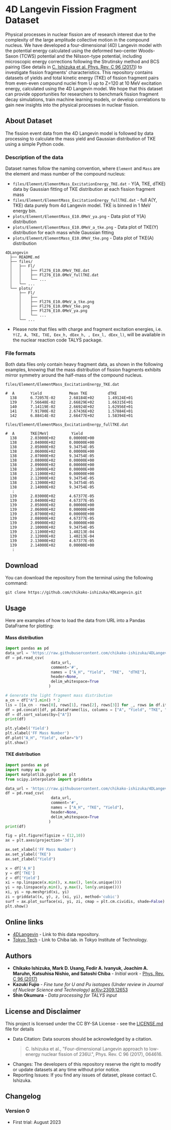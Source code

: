 # 4D Langevin Fission Fragment Dataset

Physical processes in nuclear fission are of research interest due to the complexity of the large amplitude collective motion in the compound nucleus. We have developed a four-dimensional (4D) Langevin model with the potential energy calculated using the deformed two-center Woods-Saxon (TCWS) potential and the Nilsson-type potential, including microscopic energy corrections following the Strutinsky method and BCS pairing (See details in [C. Ishizuka et al. Phys. Rev. C 96 (2017)](http://dx.doi.org/10.1080/00223131.2018.1467288)) to investigate fission fragments' characteristics. This repository contains datasets of yields and total kinetic energy (TKE) of fission fragment pairs from even-even compound nuclei from U up to Z=120 at 10 MeV excitation energy, calculated using the 4D Langevin model. We hope that this dataset can provide opportunities for researchers to benchmark fission fragment decay simulations, train machine learning models, or develop correlations to gain new insights into the physical processes in nuclear fission.

## About Dataset

The fission event data from the 4D Langevin model is followed by data processing to calculate the mass yield and Gaussian distribution of TKE using a simple Python code.

### Description of the data

Dataset names follow the naming convention, where `Element` and `Mass` are the element and mass number of the compound nucleus: 

* `files/Element/ElementMass_ExcitationEnergy_TKE.dat` - Y(A, TKE, dTKE) data by Gaussian fitting of TKE distribution at each fission fragment mass
* `files/Element/ElementMass_ExcitationEnergy_fullTKE.dat` - full A(Y, TKE) data purely from 4d Langevin model. TKE is binned in 1 MeV energy bin.
* `plots/Element/ElementMass_E10.0MeV_ya.png` - Data plot of Y(A) distribution
* `plots/Element/ElementMass_E10.0MeV_a_tke.png` - Data plot of TKE(Y) distribution for each mass while Gaussian fitting
* `plots/Element/ElementMass_E10.0MeV_tke.png` - Data plot of TKE(A) distribution

```
4DLangevin
  ├── README.md
  ├── files/
  │   ├── Fl/
  │   │    ├── Fl276_E10.0MeV_TKE.dat
  │   │    ├── Fl276_E10.0MeV_fullTKE.dat
  │   │    └── ...
  │   └── ...
  └── plots/
      ├── Fl/
      │    ├── 
      │    ├── Fl276_E10.0MeV_a_tke.png
      │    ├── Fl276_E10.0MeV_tke.png
      │    ├── Fl276_E10.0MeV_ya.png
      │    └── ...
      └── ...
```

* Please note that files with charge and fragment excitation energies, i.e. `Y(Z, A, TKE, TXE, Eex_h, dEex_h, , Eex_l, dEex_l)`, will be available in the nuclear reaction code TALYS package.


### File formats
Both data files only contain heavy fragment data, as shown in the following examples, knowing that the mass distribution of fission fragments exhibits mirror symmetry around the half-mass of the compound nucleus. 

`files/Element/ElementMass_ExcitationEnergy_TKE.dat` 
```
#  A       Yield            Mean TKE         dTKE
  138      6.72057E-02      2.68184E+02      1.49124E+01
  139      7.56648E-02      2.66829E+02      1.66315E+01
  140      7.14119E-02      2.66924E+02      1.62956E+01
  141      7.91700E-02      2.67436E+02      1.57884E+01
  142      6.88414E-02      2.66477E+02      1.58394E+01
```

`files/Element/ElementMass_ExcitationEnergy_fullTKE.dat`
```
#  A       TKE[MeV]          Yield
  138      2.03000E+02      0.00000E+00
  138      2.04000E+02      0.00000E+00
  138      2.05000E+02      9.34754E-05
  138      2.06000E+02      0.00000E+00
  138      2.07000E+02      9.34754E-05
  138      2.08000E+02      0.00000E+00
  138      2.09000E+02      0.00000E+00
  138      2.10000E+02      0.00000E+00
  138      2.11000E+02      0.00000E+00
  138      2.12000E+02      9.34754E-05
  138      2.13000E+02      9.34754E-05
  138      2.14000E+02      9.34754E-05
   :
  139      2.03000E+02      4.67377E-05
  139      2.04000E+02      4.67377E-05
  139      2.05000E+02      0.00000E+00
  139      2.06000E+02      0.00000E+00
  139      2.07000E+02      0.00000E+00
  139      2.08000E+02      4.67377E-05
  139      2.09000E+02      0.00000E+00
  139      2.10000E+02      9.34754E-05
  139      2.11000E+02      1.40213E-04
  139      2.12000E+02      1.40213E-04
  139      2.13000E+02      4.67377E-05
  139      2.14000E+02      0.00000E+00
   :
```


## Download
You can download the repository from the terminal using the following command:
```
git clone https://github.com/chikako-ishizuka/4DLangevin.git
```


## Usage
Here are examples of how to load the data from URL into a Pandas DataFrame for plotting:
#### Mass distribution
```python
import pandas as pd
data_url = 'https://raw.githubusercontent.com/chikako-ishizuka/4DLangevin/main/files/Fl/Fl276_E10.0MeV_TKE.dat'
df = pd.read_csv(
                    data_url, 
                    comment='#', 
                    names = ["A_H", "Yield",  "TKE",  "dTKE"], 
                    header=None, 
                    delim_whitespace=True
                   )

# Generate the light fragment mass distribution
a_cn = df["A"].min() * 2
lis = [[a_cn - rows[0], rows[1], rows[2], rows[3]] for _, rows in df.iterrows()]
df = pd.concat([df, pd.DataFrame(lis, columns = ["A", "Yield", "TKE", "dTKE"])], ignore_index=True)
df = df.sort_values(by=["A"])
print(df)

plt.ylabel('Yield')
plt.xlabel('FF Mass Number')
df.plot("A_H", "Yield", color="b")
plt.show()
```

#### TKE distribution
```python
import pandas as pd
import numpy as np
import matplotlib.pyplot as plt
from scipy.interpolate import griddata

data_url = 'https://raw.githubusercontent.com/chikako-ishizuka/4DLangevin/main/files/Fl/Fl276_E10.0MeV_fullTKE.dat'
df = pd.read_csv(
                    data_url, 
                    comment='#', 
                    names = ["A_H", "TKE", "Yield"], 
                    header=None, 
                    delim_whitespace=True
                   )
print(df)

fig = plt.figure(figsize = (12,10))
ax = plt.axes(projection='3d')

ax.set_xlabel('FF Mass Number')
ax.set_ylabel('TKE')
ax.set_zlabel("Yield")

x = df['A_H']
y = df['TKE']
z = df['Yield']
xi = np.linspace(x.min(), x.max(), len(x.unique()))
yi = np.linspace(y.min(), y.max(), len(y.unique()))
xi, yi = np.meshgrid(xi, yi)
zi = griddata((x, y), z, (xi, yi), method='cubic')
surf = ax.plot_surface(xi, yi, zi, cmap = plt.cm.cividis, shade=False)
plt.show()
```

## Online links

* [4DLangevin](https://github.com/chikako-ishizuka/4DLangevin) - Link to this data repository.
* [Tokyo Tech](http://www.zc.iir.titech.ac.jp/~chiba/) - Link to Chiba lab. in Tokyo Institute of Technology.


## Authors

* **Chikako Ishizuka, Mark D. Usang, Fedir A. Ivanyuk, Joachim A. Maruhn, Katsuhisa Nishio, and Satoshi Chiba** - *Initial work* - [Phys. Rev. C 96 (2017)](http://dx.doi.org/10.1080/00223131.2018.1467288.) 
* **Kazuki Fujio** - *Fine tune for U and Pu isotopes (Under review in Journal of Nuclear Science and Technology)* [arXiv:2309.12653](https://doi.org/10.48550/arXiv.2309.12653)
* **Shin Okumura** - *Data processing for TALYS input*

## License and Disclaimer

This project is licensed under the CC BY-SA License - see the [LICENSE.md](LICENSE.md) file for details

* Data Citation: Data sources should be acknowledged by a citation. 
    > C. Ishizuka et al., "Four-dimensional Langevin approach to low-energy nuclear fission of 236U.",
    > Phys. Rev. C 96 (2017), 064616.
* Changes: The developers of this repository reserve the right to modify or update datasets at any time without prior notice.
* Reporting Issues: If you find any issues of dataset, please contact C. Ishizuka.

## Changelog
### Version 0
- First trial: August 2023

